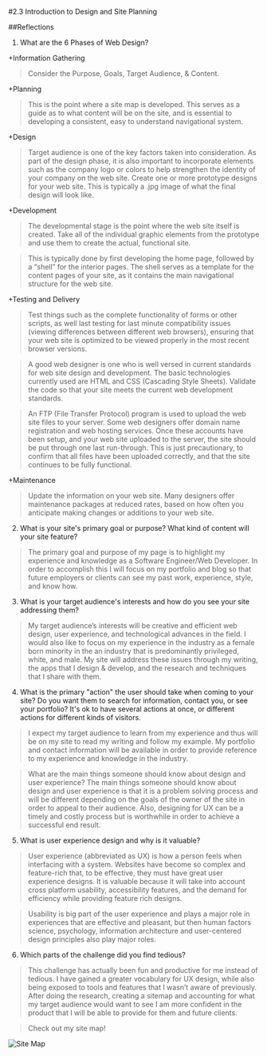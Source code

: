 #2.3 Introduction to Design and Site Planning


##Reflections

1. What are the 6 Phases of Web Design?

+Information Gathering

>Consider the Purpose, Goals, Target Audience, & Content.

+Planning

>This is the point where a site map is developed. This serves as a guide as to what content will be on the site, and is essential to developing a consistent, easy to understand navigational system.

+Design

>Target audience is one of the key factors taken into consideration. As part of the design phase, it is also important to incorporate elements such as the company logo or colors to help strengthen the identity of your company on the web site.
Create one or more prototype designs for your web site. This is typically a .jpg image of what the final design will look like.

+Development

>The developmental stage is the point where the web site itself is created. Take all of the individual graphic elements from the prototype and use them to create the actual, functional site.

>This is typically done by first developing the home page, followed by a “shell” for the interior pages. The shell serves as a template for the content pages of your site, as it contains the main navigational structure for the web site.

+Testing and Delivery

>Test things such as the complete functionality of forms or other scripts, as well last testing for last minute compatibility issues (viewing differences between different web browsers), ensuring that your web site is optimized to be viewed properly in the most recent browser versions.

>A good web designer is one who is well versed in current standards for web site design and development. The basic technologies currently used are HTML and CSS (Cascading Style Sheets). Validate the code so that your site meets the current web development standards.

>An FTP (File Transfer Protocol) program is used to upload the web site files to your server. Some web designers offer domain name registration and web hosting services. Once these accounts have been setup, and your web site uploaded to the server, the site should be put through one last run-through. This is just precautionary, to confirm that all files have been uploaded correctly, and that the site continues to be fully functional.

+Maintenance

>Update the information on your web site. Many designers offer maintenance packages at reduced rates, based on how often you anticipate making changes or additions to your web site.

2. What is your site's primary goal or purpose? What kind of content will your site feature?

>The primary goal and purpose of my page is to highlight my experience and knowledge as a Software Engineer/Web Developer. In order to accomplish this I will focus on my portfolio and blog so that future employers or clients can see my past work, experience, style, and know how.

3. What is your target audience's interests and how do you see your site addressing them?

>My target audience’s interests will be creative and efficient web design, user experience, and technological advances in the field. I would also like to focus on my experience in the industry as a female born minority in the an industry that is predominantly privileged, white, and male. My site will address these issues through my writing, the apps that I design & develop, and the research and techniques that I share with them.

4. What is the primary "action" the user should take when coming to your site? Do you want them to search for information, contact you, or see your portfolio? It's ok to have several actions at once, or different actions for different kinds of visitors.

>I expect my target audience to learn from my experience and thus will be on my site to read my writing and follow my example. My portfolio and contact information will be available in order to provide reference to my experience and knowledge in the industry.

>What are the main things someone should know about design and user experience?
The main things someone should know about design and user experience is that it is a problem solving process and will be different depending on the goals of the owner of the site in order to appeal to their audience. Also, designing for UX can be a timely and costly process but is worthwhile in order to achieve a successful end result.

5. What is user experience design and why is it valuable?

>User experience (abbreviated as UX) is how a person feels when interfacing with a system. Websites have become so complex and feature-rich that, to be effective, they must have great user experience designs.  It is valuable because it will take into account cross platform usability, accessibility features, and the demand for efficiency while providing feature rich designs.

>Usability is big part of the user experience and plays a major role in experiences that are effective and pleasant, but then human factors science, psychology, information architecture and user-centered design principles also play major roles.

6. Which parts of the challenge did you find tedious?

>This challenge has actually been fun and productive for me instead of tedious. I have gained a greater vocabulary for UX design, while also being exposed to tools and features that I wasn’t aware of previously. After doing the research, creating a sitemap and accounting for what my target audience would want to see I am more confident in the product that I will be able to provide for them and future clients.


>Check out my site map!

![Site Map](/imgs/site-map.png "Quick Resolve Site Map")
